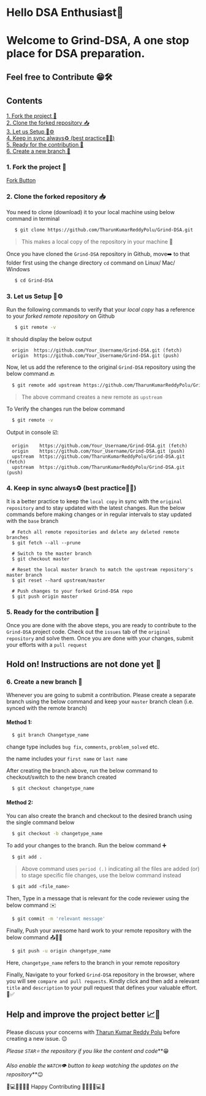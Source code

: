 # Hello DSA Enthusiast👋
# Welcome to Grind-DSA, A one stop place for DSA preparation.

## Feel free to Contribute 😁🛠

## Contents

[1. Fork the project 🔪](https://github.com/TharunKumarReddyPolu/Tweety-Virtual-Voice-Assistant/edit/master/README.md#1-fork-the-project-) <br>
[2. Clone the forked repository 📥](https://github.com/TharunKumarReddyPolu/Tweety-Virtual-Voice-Assistant/edit/master/README.md#2-clone-the-forked-repository-)<br>
[3. Let us Setup 🔧⚙️](https://github.com/TharunKumarReddyPolu/Tweety-Virtual-Voice-Assistant/edit/master/README.md#3-let-us-setup-%EF%B8%8F)<br>
[4. Keep in sync always♻️ (best practice🤝🏻) ](https://github.com/TharunKumarReddyPolu/Tweety-Virtual-Voice-Assistant/edit/master/README.md#4-keep-in-sync-always%EF%B8%8F-best-practice)<br>
[5. Ready for the contribution 🌝](https://github.com/TharunKumarReddyPolu/Tweety-Virtual-Voice-Assistant#5-ready-for-the-contribution-)<br>
[6. Create a new branch 🌱](https://github.com/TharunKumarReddyPolu/Tweety-Virtual-Voice-Assistant#7-create-a-new-branch-)<br>


### 1. Fork the project 🔪

   [Fork Button](https://github.com/TharunKumarReddyPolu/Grind-DSA)

### 2. Clone the forked repository 📥

  You need to clone (download) it to your local machine using below command in terminal
```bash
   $ git clone https://github.com/TharunKumarReddyPolu/Grind-DSA.git
```
> This makes a local copy of the repository in your machine 📂

  Once you have cloned the `Grind-DSA` repository in Github, move➡️ to that folder first using the change directory `cd` command on Linux/ Mac/ Windows
```bash
   $ cd Grind-DSA
```

### 3. Let us Setup 🔧⚙️
Run the following commands to verify that your _local copy_ has a reference to your _forked remote repository_ on Github
```bash
   $ git remote -v
```
It should display the below output
```
  origin  https://github.com/Your_Username/Grind-DSA.git (fetch)
  origin  https://github.com/Your_Username/Grind-DSA.git (push)
```

Now, let us add the reference to the original `Grind-DSA` repository using the below command 🔙
```bash
  $ git remote add upstream https://github.com/TharunKumarReddyPolu/Grind-DSA.git
```
> The above command creates a new remote as `upstream`

To Verify the changes run the below command
```bash
  $ git remote -v
```
Output in console ☑️:
```
  origin    https://github.com/Your_Username/Grind-DSA.git (fetch)
  origin    https://github.com/Your_Username/Grind-DSA.git (push)
  upstream  https://github.com/TharunKumarReddyPolu/Grind-DSA.git (fetch)
  upstream  https://github.com/TharunKumarReddyPolu/Grind-DSA.git (push)
```

### 4. Keep in sync always♻️ (best practice🤝🏻) 
It is a better practice to keep the `local copy` in sync with the `original repository` and to stay updated with the latest changes. Run the below commands before making changes or in regular intervals to stay updated with the `base` branch

```
  # Fetch all remote repositories and delete any deleted remote branches
  $ git fetch --all --prune

  # Switch to the master branch
  $ git checkout master

  # Reset the local master branch to match the upstream repository's master branch
  $ git reset --hard upstream/master

  # Push changes to your forked Grind-DSA repo
  $ git push origin master
```

### 5. Ready for the contribution 🌝
Once you are done with the above steps, you are ready to contribute to the `Grind-DSA` project code. Check out the `issues` tab of the `original repository` and solve them. Once you are done with your changes, submit your efforts with a `pull request`

## Hold on! Instructions are not done yet 🌚

### 6. Create a new branch 🌱
Whenever you are going to submit a contribution. Please create a separate branch using the below command and keep your `master` branch clean (i.e. synced with the remote branch)
#### Method 1:
```bash
  $ git branch Changetype_name
```
change type includes `bug fix`, `comments`, `problem_solved` etc.

the name includes your `first name` or `last name`

After creating the branch above, run the below command to checkout/switch to the new branch created
```bash
  $ git checkout changetype_name
```
#### Method 2:
You can also create the branch and checkout to the desired branch using the single command below
```bash
  $ git checkout -b changetype_name
```

To add your changes to the branch. Run the below command ➕️
```bash
  $ git add . 
```
> Above command uses `period (.)` indicating all the files are added (or)
> to stage specific file changes, use the below command instead

```bash
  $ git add <file_name>
```

Then, Type in a message that is relevant for the code reviewer using the below command ✉️
```bash
  $ git commit -m 'relevant message'
```

Finally, Push your awesome hard work to your remote repository with the below command 📤🤝🏻
```bash
  $ git push -u origin changetype_name
```
Here, `changetype_name` refers to the branch in your remote repository

Finally, Navigate to your forked `Grind-DSA` repository in the browser, where you will see `compare and pull requests`. Kindly click and then add a relevant `title` and `description` to your pull request that defines your valuable effort. 🥳✅️

## Help and improve the project better 📈🤗

Please discuss your concerns with [Tharun Kumar Reddy Polu](https://www.linkedin.com/in/polu-tharun-kumar-reddy/) before creating a new issue. 😉

_Please `STAR`⭐️ the repository if you like the content and code_**😁

_Also enable the `WATCH`👁 button to keep watching the updates on the repository_**😉

💯💻🧑‍💻👩‍💻 Happy Contributing 👩‍💻🧑‍💻💻💯